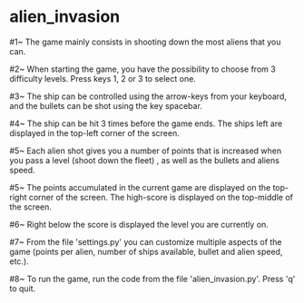 # alien_invasion

#1~ The game mainly consists in shooting down the most aliens that you can.

#2~ When starting the game, you have the possibility to choose from 3 difficulty levels. Press keys 1, 2 or 3 to select one.

#3~ The ship can be controlled using the arrow-keys from your keyboard, and the bullets can be shot using the key spacebar.

#4~ The ship can be hit 3 times before the game ends. The ships left are displayed in the top-left corner of the screen.

#5~ Each alien shot gives you a number of points that is increased when you pass a level (shoot down the fleet) , as well as the bullets and aliens speed.

#5~ The points accumulated in the current game are displayed on the top-right corner of the screen. The high-score is displayed on the top-middle of the screen.

#6~ Right below the score is displayed the level you are currently on.

#7~ From the file 'settings.py' you can customize multiple aspects of the game (points per alien, number of ships available, bullet and alien speed, etc.).

#8~ To run the game, run the code from the file 'alien_invasion.py'. Press 'q' to quit.
